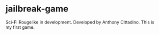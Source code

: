 # jailbreak-game
Sci-Fi Rougelike in development.  Developed by Anthony Cittadino.  This is my first game.
